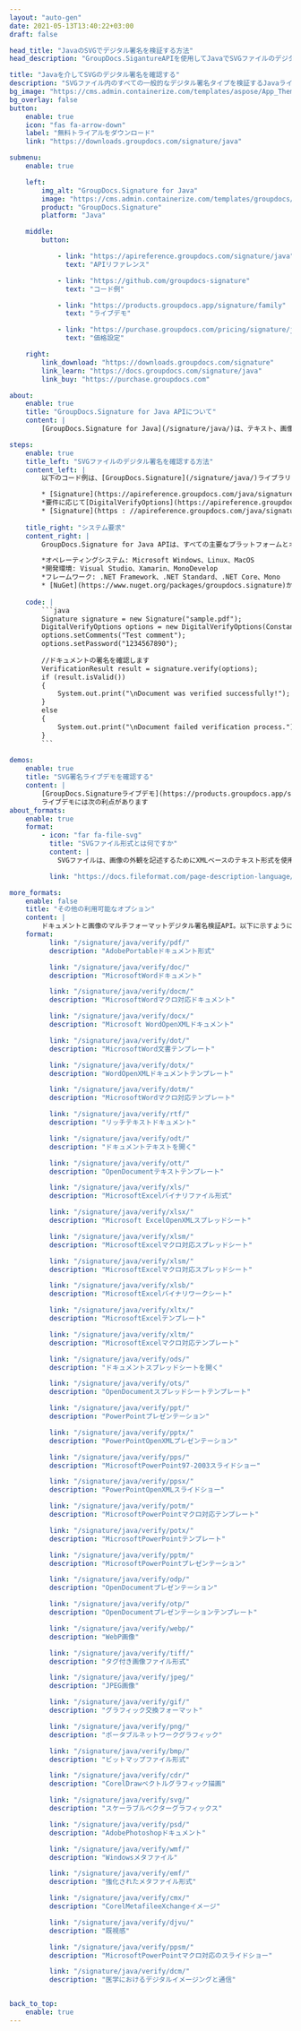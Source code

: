 ```yaml
---
layout: "auto-gen"
date: 2021-05-13T13:40:22+03:00
draft: false

head_title: "JavaのSVGでデジタル署名を検証する方法"
head_description: "GroupDocs.SigantureAPIを使用してJavaでSVGファイルのデジタル署名を検証する方法を学ぶ-一般的なビジネスドキュメントや画像ファイル形式にカスタマイズされた電子署名を追加する."

title: "Javaを介してSVGのデジタル署名を確認する"
description: "SVGファイル内のすべての一般的なデジタル署名タイプを検証するJavaライブラリ。 svgプロパティを簡単に操作し、ドキュメントや画像内の署名オプションをカスタマイズします."
bg_image: "https://cms.admin.containerize.com/templates/aspose/App_Themes/V3/images/bg/header1.png"
bg_overlay: false
button:
    enable: true
    icon: "fas fa-arrow-down"
    label: "無料トライアルをダウンロード"
    link: "https://downloads.groupdocs.com/signature/java"

submenu:
    enable: true

    left:
        img_alt: "GroupDocs.Signature for Java"
        image: "https://cms.admin.containerize.com/templates/groupdocs/images/product-logos/90x90-noborder/groupdocs-signature-java.png"
        product: "GroupDocs.Signature"
        platform: "Java"

    middle:
        button:

            - link: "https://apireference.groupdocs.com/signature/java"
              text: "APIリファレンス"

            - link: "https://github.com/groupdocs-signature"
              text: "コード例"

            - link: "https://products.groupdocs.app/signature/family"
              text: "ライブデモ"

            - link: "https://purchase.groupdocs.com/pricing/signature/java"
              text: "価格設定"

    right:
        link_download: "https://downloads.groupdocs.com/signature"
        link_learn: "https://docs.groupdocs.com/signature/java"
        link_buy: "https://purchase.groupdocs.com"

about:
    enable: true
    title: "GroupDocs.Signature for Java APIについて"
    content: |
        [GroupDocs.Signature for Java](/signature/java/)は、テキスト、画像、バーコード、スタンプ、フォームフィールド、QRコード、メタデータなどのさまざまな署名タイプを使用してドキュメントにデジタル署名するための高度なJavaライブラリです。ほんの数行のコードを追加するだけで、PDF、Microsoft Word、Excelワークシート、PowerPointプレゼンテーション、Adobe Photoshop、メタファイル、および画像ファイル形式内のデジタル署名を表示、追加、編集、検証、削除、および検索する機能をJavaアプリケーションに提供します。 e-signature APIは、要件に応じて署名プロパティをカスタマイズするための追加機能もサポートしています。

steps:
    enable: true
    title_left: "SVGファイルのデジタル署名を確認する方法"
    content_left: |
        以下のコード例は、[GroupDocs.Signature](/signature/java/)ライブラリを使用して、わずか数行のコードを追加することにより、**Javaで既に署名されたSVGファイルのデジタル署名を検証する方法**に関する手順を明確に示しています。

        * [Signature](https://apireference.groupdocs.com/java/signature/com.groupdocs.signature/Signature)クラスの新しいインスタンスを作成し、コンストラクターパラメーターとしてソースドキュメントパスを渡します。
        *要件に応じて[DigitalVerifyOptions](https://apireference.groupdocs.com/java/signature/com.groupdocs.signature.options.verify/DigitalVerifyOptions)オブジェクトをインスタンス化し、検証オプションを指定します。
        * [Signature](https : //apireference.groupdocs.com/java/signature/com.groupdocs.signature/Signature)クラスを作成し、[DigitalVerifyOptions](https://apireference.groupdocs.com/java/signature/com.groupdocs.signature.options。それにverify/DigitalVerifyOptions)。
        
    title_right: "システム要求"
    content_right: |
        GroupDocs.Signature for Java APIは、すべての主要なプラットフォームとオペレーティングシステムでサポートされています。以下のコードを実行する前に、システムに次の前提条件がインストールされていることを確認してください。

        *オペレーティングシステム: Microsoft Windows、Linux、MacOS
        *開発環境: Visual Studio、Xamarin、MonoDevelop
        *フレームワーク: .NET Framework、.NET Standard、.NET Core、Mono
        * [NuGet](https://www.nuget.org/packages/groupdocs.signature)から最新バージョンのGroupDocs.SignatureforJavaをダウンロードします。
        
    code: |
        ```java
        Signature signature = new Signature("sample.pdf");
        DigitalVerifyOptions options = new DigitalVerifyOptions(Constants.CertificatePfx);
        options.setComments("Test comment");
        options.setPassword("1234567890");
        
        //ドキュメントの署名を確認します
        VerificationResult result = signature.verify(options);
        if (result.isValid())
        {
            System.out.print("\nDocument was verified successfully!");
        }
        else
        {
            System.out.print("\nDocument failed verification process.");
        }
        ```
        
demos:
    enable: true
    title: "SVG署名ライブデモを確認する"
    content: |
        [GroupDocs.Signatureライブデモ](https://products.groupdocs.app/signature/family)サイトにアクセスして、SVGファイルの電子署名を今すぐ追加してください。
        ライブデモには次の利点があります
about_formats:
    enable: true
    format:
        - icon: "far fa-file-svg"
          title: "SVGファイル形式とは何ですか"
          content: |
            SVGファイルは、画像の外観を記述するためにXMLベースのテキスト形式を使用するScalableVectorGraphicsファイルです。スケーラブルという言葉は、SVGが品質を損なうことなくさまざまなサイズにスケーリングできるという事実を指します。このようなファイルのテキストベースの説明により、解像度に依存しなくなります。これは、スケーラビリティを実現するためにWebサイトや印刷グラフィックを構築するために最もよく使用される形式の1つです。ただし、この形式は2次元グラフィックスにのみ使用できます。 SVGファイルは、Chrome、Internet Explorer、Firefox、Safariを含むほとんどすべての最新のブラウザーで表示/開くことができます。 SVGファイル形式の詳細

          link: "https://docs.fileformat.com/page-description-language/svg/"

more_formats:
    enable: false
    title: "その他の利用可能なオプション"
    content: |
        ドキュメントと画像のマルチフォーマットデジタル署名検証API。以下に示すように、一般的なファイル形式のいくつかから署名を更新します。
    format: 
          link: "/signature/java/verify/pdf/"
          description: "AdobePortableドキュメント形式"

          link: "/signature/java/verify/doc/"
          description: "MicrosoftWordドキュメント"

          link: "/signature/java/verify/docm/"
          description: "MicrosoftWordマクロ対応ドキュメント"

          link: "/signature/java/verify/docx/"
          description: "Microsoft WordOpenXMLドキュメント"

          link: "/signature/java/verify/dot/"
          description: "MicrosoftWord文書テンプレート"

          link: "/signature/java/verify/dotx/"
          description: "WordOpenXMLドキュメントテンプレート"

          link: "/signature/java/verify/dotm/"
          description: "MicrosoftWordマクロ対応テンプレート"

          link: "/signature/java/verify/rtf/"
          description: "リッチテキストドキュメント"

          link: "/signature/java/verify/odt/"
          description: "ドキュメントテキストを開く"

          link: "/signature/java/verify/ott/"
          description: "OpenDocumentテキストテンプレート"

          link: "/signature/java/verify/xls/"
          description: "MicrosoftExcelバイナリファイル形式"

          link: "/signature/java/verify/xlsx/"
          description: "Microsoft ExcelOpenXMLスプレッドシート"

          link: "/signature/java/verify/xlsm/"
          description: "MicrosoftExcelマクロ対応スプレッドシート"

          link: "/signature/java/verify/xlsm/"
          description: "MicrosoftExcelマクロ対応スプレッドシート"

          link: "/signature/java/verify/xlsb/"
          description: "MicrosoftExcelバイナリワークシート"

          link: "/signature/java/verify/xltx/"
          description: "MicrosoftExcelテンプレート"

          link: "/signature/java/verify/xltm/"
          description: "MicrosoftExcelマクロ対応テンプレート"

          link: "/signature/java/verify/ods/"
          description: "ドキュメントスプレッドシートを開く"

          link: "/signature/java/verify/ots/"
          description: "OpenDocumentスプレッドシートテンプレート"

          link: "/signature/java/verify/ppt/"
          description: "PowerPointプレゼンテーション"

          link: "/signature/java/verify/pptx/"
          description: "PowerPointOpenXMLプレゼンテーション"

          link: "/signature/java/verify/pps/"
          description: "MicrosoftPowerPoint97-2003スライドショー"

          link: "/signature/java/verify/ppsx/"
          description: "PowerPointOpenXMLスライドショー"

          link: "/signature/java/verify/potm/"
          description: "MicrosoftPowerPointマクロ対応テンプレート"

          link: "/signature/java/verify/potx/"
          description: "MicrosoftPowerPointテンプレート"

          link: "/signature/java/verify/pptm/"
          description: "MicrosoftPowerPointプレゼンテーション"

          link: "/signature/java/verify/odp/"
          description: "OpenDocumentプレゼンテーション"

          link: "/signature/java/verify/otp/"
          description: "OpenDocumentプレゼンテーションテンプレート"

          link: "/signature/java/verify/webp/"
          description: "WebP画像"

          link: "/signature/java/verify/tiff/"
          description: "タグ付き画像ファイル形式"

          link: "/signature/java/verify/jpeg/"
          description: "JPEG画像"

          link: "/signature/java/verify/gif/"
          description: "グラフィック交換フォーマット"

          link: "/signature/java/verify/png/"
          description: "ポータブルネットワークグラフィック"

          link: "/signature/java/verify/bmp/"
          description: "ビットマップファイル形式"

          link: "/signature/java/verify/cdr/"
          description: "CorelDrawベクトルグラフィック描画"

          link: "/signature/java/verify/svg/"
          description: "スケーラブルベクターグラフィックス"

          link: "/signature/java/verify/psd/"
          description: "AdobePhotoshopドキュメント"

          link: "/signature/java/verify/wmf/"
          description: "Windowsメタファイル"

          link: "/signature/java/verify/emf/"
          description: "強化されたメタファイル形式"

          link: "/signature/java/verify/cmx/"
          description: "CorelMetafileeXchangeイメージ"

          link: "/signature/java/verify/djvu/"
          description: "既視感"

          link: "/signature/java/verify/ppsm/"
          description: "MicrosoftPowerPointマクロ対応のスライドショー"

          link: "/signature/java/verify/dcm/"
          description: "医学におけるデジタルイメージングと通信"


back_to_top:
    enable: true
---
```

